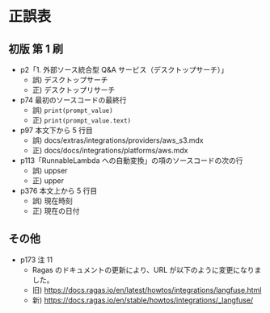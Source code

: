 # 正誤表

## 初版 第 1 刷

- p2「1. 外部ソース統合型 Q&A サービス（デスクトップサーチ）」
  - 誤) デスクトップサーチ
  - 正) デスクトップリサーチ
- p74 最初のソースコードの最終行
  - 誤) `print(prompt_value)`
  - 正) `print(prompt_value.text)`
- p97 本文下から 5 行目
  - 誤) docs/extras/integrations/providers/aws_s3.mdx
  - 正) docs/docs/integrations/platforms/aws.mdx
- p113「RunnableLambda への自動変換」の項のソースコードの次の行
  - 誤) uppser
  - 正) upper
- p376 本文上から 5 行目
  - 誤) 現在時刻
  - 正) 現在の日付

## その他

- p173 注 11
  - Ragas のドキュメントの更新により、URL が以下のように変更になりました。
  - 旧) https://docs.ragas.io/en/latest/howtos/integrations/langfuse.html
  - 新) https://docs.ragas.io/en/stable/howtos/integrations/_langfuse/
